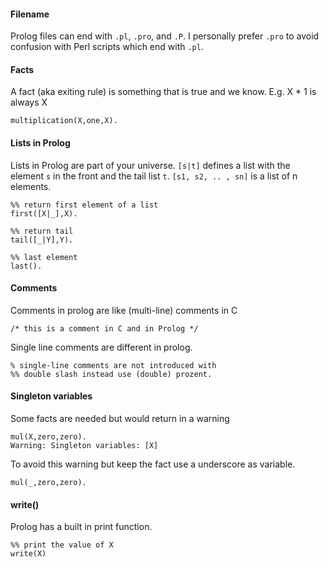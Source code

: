 #### Filename

Prolog files can end with `.pl`, `.pro`, and `.P`. I personally prefer `.pro` to avoid confusion with Perl scripts which end with `.pl`.

#### Facts

A fact (aka exiting rule) is something that is true and we know. E.g. X * 1 is always X

	multiplication(X,one,X).

#### Lists in Prolog

Lists in Prolog are part of your universe. `[s|t]` defines a list with the element `s` in the front and the tail list `t`.
`[s1, s2, .. , sn]` is a list of n elements.

	%% return first element of a list
	first([X|_],X).

	%% return tail
	tail([_|Y],Y).

	%% last element
	last().

#### Comments

Comments in prolog are like (multi-line) comments in C

	/* this is a comment in C and in Prolog */

Single line comments are different in prolog.

	% single-line comments are not introduced with
	%% double slash instead use (double) prozent.

#### Singleton variables

Some facts are needed but would return in a warning

	mul(X,zero,zero).
	Warning: Singleton variables: [X]

To avoid this warning but keep the fact use a underscore as variable.

	mul(_,zero,zero).

#### write()

Prolog has a built in print function.

	%% print the value of X
	write(X)
